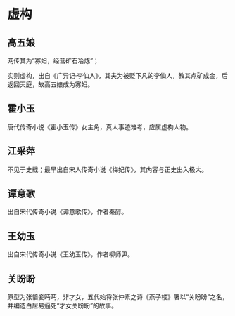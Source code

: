 # 虚构

## 高五娘

网传其为“寡妇，经营矿石冶炼”；

实则虚构，出自《广异记·李仙人》，其夫为被贬下凡的李仙人，教其点矿成金，后返回天庭，故高五娘成为寡妇。

## 霍小玉

唐代传奇小说《霍小玉传》女主角，真人事迹难考，应属虚构人物。

## 江采萍

不见于史载；最早出自宋人传奇小说《梅妃传》，其内容与正史出入极大。

## 谭意歌

出自宋代传奇小说《谭意歌传》，作者秦醇。

## 王幼玉

出自宋代传奇小说《王幼玉传》，作者柳师尹。

## 关盼盼

原型为张愔妾眄眄，非才女，五代始将张仲素之诗《燕子楼》署以“关盼盼”之名，并编造白居易逼死“才女关盼盼”的故事。
